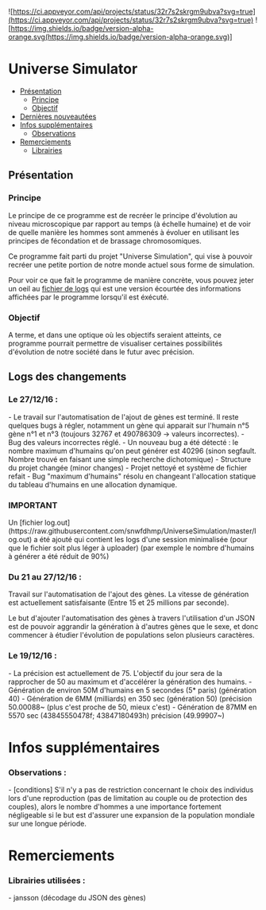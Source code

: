 ![https://ci.appveyor.com/api/projects/status/32r7s2skrgm9ubva?svg=true](https://ci.appveyor.com/api/projects/status/32r7s2skrgm9ubva?svg=true) ![https://img.shields.io/badge/version-alpha-orange.svg(https://img.shields.io/badge/version-alpha-orange.svg)]

# Universe Simulator

- [Présentation](#presentation)
  - [Principe](#principe)
  - [Objectif](#objectif)
- [Dernières nouveautées](#logs)
- [Infos supplémentaires](#infosup)
  - [Observations](#observations)
- [Remerciements](#thanks)
  - [Librairies](#libs)

<h2 id="presentation">Présentation</h2>
<h3 id="principe">Principe</h3>
Le principe de ce programme est de recréer le principe d'évolution au niveau microscopique par rapport au temps (à échelle humaine) et de voir de quelle manière les hommes sont ammenés à évoluer en utilisant les principes de fécondation et de brassage chromosomiques.

Ce programme fait parti du projet "Universe Simulation", qui vise à pouvoir recréer une petite portion de notre monde actuel sous forme de simulation.

Pour voir ce que fait le programme de manière concrète, vous pouvez jeter un oeil au [fichier de logs](https://raw.githubusercontent.com/snwfdhmp/UniverseSimulation/master/log.out) qui est une version écourtée des informations affichées par le programme lorsqu'il est éxécuté.
<h3 id="objectif">Objectif</h3>
A terme, et dans une optique où les objectifs seraient atteints, ce programme pourrait permettre de visualiser certaines possibilités d'évolution de notre société dans le futur avec précision.


<h2 id="logs">Logs des changements</h2>

<h3> Le 27/12/16 : </h3>
- Le travail sur l'automatisation de l'ajout de gènes est terminé. Il reste quelques bugs à régler, notamment un gène qui apparait sur l'humain n°5 gène n°1 et n°3 (toujours 32767 et 490786309 -> valeurs incorrectes).
- Bug des valeurs incorrectes réglé.
- Un nouveau bug a été détecté : le nombre maximum d'humains qu'on peut générer est 40296 (sinon segfault. Nombre trouvé en faisant une simple recherche dichotomique)
- Structure du projet changée (minor changes)
- Projet nettoyé et système de fichier refait
- Bug "maximum d'humains" résolu en changeant l'allocation statique du tableau d'humains en une allocation dynamique.

<h3> IMPORTANT</h3>
Un [fichier log.out](https://raw.githubusercontent.com/snwfdhmp/UniverseSimulation/master/log.out) a été ajouté qui contient les logs d'une session minimalisée (pour que le fichier soit plus léger à uploader) (par exemple le nombre d'humains à générer a été réduit de 90%)

<h3> Du 21 au 27/12/16 : </h3>
Travail sur l'automatisation de l'ajout des gènes. La vitesse de génération est actuellement satisfaisante (Entre 15 et 25 millions par seconde).

Le but d'ajouter l'automatisation des gènes à travers l'utilisation d'un JSON est de pouvoir aggrandir la génération à d'autres gènes que le sexe, et donc commencer à étudier l'évolution de populations selon plusieurs caractères.

<h3> Le 19/12/16 : </h3>
- La précision est actuellement de 75. L'objectif du jour sera de la rapprocher de 50 au maximum et d'accélérer la génération des humains.
- Génération de environ 50M d'humains en 5 secondes (5* paris) (génération 40)
- Génération de 6MM (milliards) en 350 sec (génération 50) (précision 50.00088~ (plus c'est proche de 50, mieux c'est)
- Génération de 87MM en 5570 sec (43845550478f; 43847180493h) précision (49.99907~)

<h1 id="infosup">Infos supplémentaires</h1>
<h3 id="observations">Observations :</h3>
 - [conditions] S'il n'y a pas de restriction concernant le choix des individus
 	lors d'une reproduction (pas de limitation au couple ou de protection des couples), alors
 	le nombre d'hommes a une importance fortement négligeable si le but est d'assurer
 	une expansion de la population mondiale sur une longue période.

<h1 id="thanks">Remerciements</h1>
<h3 id="libs">Librairies utilisées :</h3>
- jansson (décodage du JSON des gènes)
